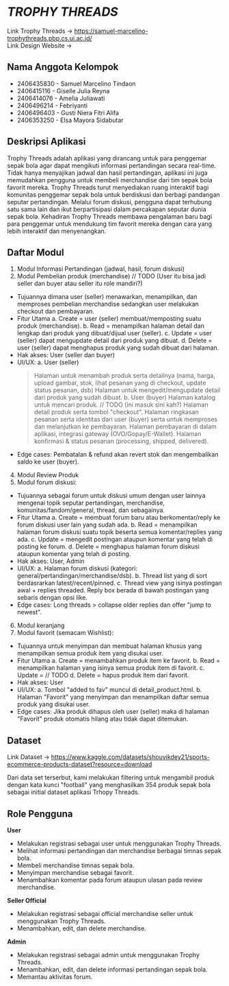 # *TROPHY THREADS*

Link Trophy Threads &rarr; https://samuel-marcelino-trophythreads.pbp.cs.ui.ac.id/
\
Link Design Website &rarr;

## Nama Anggota Kelompok
- 2406435830 - Samuel Marcelino Tindaon
- 2406415116 - Giselle Julia Reyna
- 2406414076 - Amelia Juliawati
- 2406496214 - Febriyanti
- 2406496403 - Gusti Niera Fitri Alifa
- 2406353250 - Elsa Mayora Sidabutar

## Deskripsi Aplikasi
Trophy Threads adalah aplikasi yang dirancang untuk para penggemar sepak bola agar dapat mengikuti informasi pertandingan secara real-time. Tidak hanya menyajikan jadwal dan hasil pertandingan, aplikasi ini juga memudahkan pengguna untuk membeli merchandise dari tim sepak bola favorit mereka. Trophy Threads turut menyediakan ruang interaktif bagi komunitas penggemar sepak bola untuk berdiskusi dan berbagi pandangan seputar pertandingan. Melalui forum diskusi, pengguna dapat terhubung satu sama lain dan ikut berpartisipasi dalam percakapan seputar dunia sepak bola. Kehadiran Trophy Threads membawa pengalaman baru bagi para penggemar untuk mendukung tim favorit mereka dengan cara yang lebih interaktif dan menyenangkan.

## Daftar Modul
1. Modul Informasi Pertandingan (jadwal, hasil, forum diskusi)
2. Modul Pembelian produk (merchandise) // TODO (User itu bisa jadi seller dan buyer atau seller itu role mandiri?)
- Tujuannya dimana user (seller) menawarkan, menampilkan, dan memproses pembelian merchandise sedangkan user melakukan checkout dan pembayaran.
- Fitur Utama
  a. Create = user (seller) membuat/memposting suatu produk (merchandise).
  b. Read = menampilkan halaman detail dan lengkap dari produk yang dibuat/dijual user (seller).
  c. Update = user (seller) dapat mengupdate detail dari produk yang dibuat.
  d. Delete = user (seller) dapat menghapus produk yang sudah dibuat dari halaman.
- Hak akses: User (seller dan buyer)
- UI/UX:
  a. User (seller)
  > Halaman untuk menambah produk serta detailnya (nama, harga, upload gambar, stok, lihat pesanan yang di checkout, update status pesanan, dsb)
  > Halaman untuk mengedit/mengupdate detail dari produk yang sudah dibuat.
  b. User (buyer) 
  > Halaman katalog untuk mencari produk. // TODO (ini masuk sini kah?)
  > Halaman detail produk serta tombol "checkout".
  > Halaman ringkasan pesanan serta identitas dari user (buyer) serta untuk memproses dan melanjutkan ke pembayaran.
  > Halaman pembayaran di dalam aplikasi, integrasi gateway (OVO/Gopay/E-Wallet).
  > Halaman konfirmasi & status pesanan (processing, shipped, delivered).
- Edge cases: Pembatalan & refund akan revert stok dan mengembalikan saldo ke user (buyer).
4. Modul Review Produk 
5. Modul forum diskusi:
- Tujuannya sebagai forum untuk diskusi umum dengan user lainnya mengenai topik seputar pertandingan, merchandise, komunitas/fandom/general, thread, dan sebagainya.
- Fitur Utama
  a. Create = membuat forum baru atau berkomentar/reply ke forum diskusi user lain yang sudah ada.
  b. Read = menampilkan halaman forum diskusi suatu topik beserta semua komentar/replies yang ada.
  c. Update = mengedit postingan ataupun komentar yang telah di posting ke forum.
  d. Delete = menghapus halaman forum diskusi ataupun komentar yang telah di posting.
- Hak akses: User, Admin
- UI/UX:
  a. Halaman forum diskusi (kategori: general/pertandingan/merchandise/dsb).
  b. Thread list yang di sort berdasrarkan latest/recent/pinned.
  c. Thread view yang isinya postingan awal + replies threaded. Reply box berada di bawah postingan yang sebaris dengan opsi like.
- Edge cases: Long threads > collapse older replies dan offer "jump to newest".
6. Modul keranjang 
7. Modul favorit (semacam Wishlist):
- Tujuannya untuk menyimpan dan membuat halaman khusus yang menampilkan semua produk item yang disukai user.
- Fitur Utama
  a. Create = menambahkan produk item ke favorit.
  b. Read = menampilkan halaman yang isinya semua produk item di favorit.
  c. Update = // TODO 
  d. Delete = hapus produk item dari favorit.
- Hak akses: User 
- UI/UX:
  a. Tombol "added to fav" muncul di detail_product.html.
  b. Halaman "Favorit" yang menyimpan dan menampilkan daftar semua produk yang disukai user.
- Edge cases: Jika produk dihapus oleh user (seller) maka di halaman "Favorit" produk otomatis hilang atau tidak dapat ditemukan.

## Dataset
Link Dataset &rarr; https://www.kaggle.com/datasets/shouvikdey21/sports-ecommerce-products-dataset?resource=download

Dari data set terserbut, kami melakukan filtering untuk mengambil produk dengan kata kunci "football" yang menghasilkan 354 produk sepak bola sebagai initial dataset aplikasi Trhopy Threads.

## Role Pengguna
**User**
- Melakukan registrasi sebagai user untuk menggunakan Trophy Threads.
- Melihat informasi pertandingan dan merchandise berbagai timnas sepak bola.
- Membeli merchandise timnas sepak bola. 
- Menyimpan merchandise sebagai favorit.
- Menambahkan komentar pada forum ataupun ulasan pada review merchandise.

**Seller Official**
- Melakukan registrasi sebagai official merchandise seller untuk menggunakan Trophy Threads.
- Menambahkan, edit, dan delete merchandise.

**Admin**
- Melakukan registrasi sebagai admin untuk menggunakan Trophy Threads.
- Menambahkan, edit, dan delete informasi pertandingan sepak bola.
- Memantau aktivitas forum.
